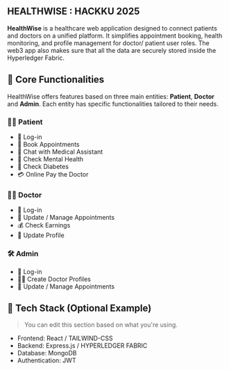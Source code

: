 ## HEALTHWISE : HACKKU 2025

**HealthWise** is a healthcare web application designed to connect patients and doctors on a unified platform. It simplifies appointment booking, health monitoring, and profile management for doctor/ patient user roles. The web3 app also makes sure that all the data are securely stored inside the Hyperledger Fabric.

## 🌟 Core Functionalities

HealthWise offers features based on three main entities: **Patient**, **Doctor** and **Admin**. Each entity has specific functionalities tailored to their needs.

### 🧑‍⚕️ Patient

- 🔐 Log-in
- 📅 Book Appointments
- 💬 Chat with Medical Assistant
- 🧠 Check Mental Health
- 🍬 Check Diabetes
- 💳 Online Pay the Doctor

### 👨‍⚕️ Doctor

- 🔐 Log-in
- 📅 Update / Manage Appointments
- 💰 Check Earnings
- 📝 Update Profile

### 🛠️ Admin

- 🔐 Log-in
- 👨‍⚕️ Create Doctor Profiles
- 📅 Update / Manage Appointments


## 🧱 Tech Stack (Optional Example)

> You can edit this section based on what you're using.

- Frontend: React / TAILWIND-CSS
- Backend: Express.js / HYPERLEDGER FABRIC
- Database: MongoDB
- Authentication: JWT

